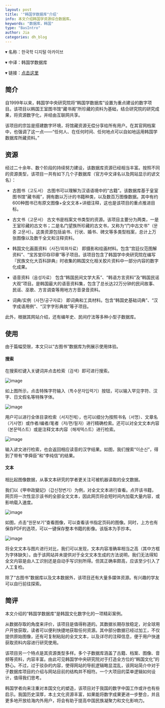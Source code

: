 ```yaml
---
layout: post
title: '"韩国学数据库"介绍'
info: 本文介绍韩国学资源综合数据库。
keywords: "数据库，韩国"
type: "BasIntro"
author: Jia
categories: dh_blog
---
```


▾ 名称：한국학 디지털 아카이브 

▾ 中译：韩国学数据库

▾ 链接：[点击这里](http://yoksa.aks.ac.kr)

## 简介

自1999年以来，韩国学中央研究院将“韩国学数据库”设置为重点建设的数字项目。该项目以韩国王室图书馆“藏书阁”所珍藏的资料为基础，结合研究院的研究成果，将资源数字化，并经由互联网共享。

该项目的宗旨是搭建数字环境，将馆藏资源无偿分享给所有用户。在其官网档案中，也强调了这一点——“任何人、在任何时间、任何地点可以自如地运用韩国学数据库所藏资料。”

## 资源

经过二十余年、数个阶段的持续努力建设，该数据库资源已经相当丰富。按照不同的资源类型，该项目一共有如下几个子数据库（官方中文译名以及网站显示的谚文名）：

* 古图书（고도서）
  古图书可以理解为汉语语境中的“古籍”。该数据库基于皇室图书馆“藏书阁”，拥有数以万计的书籍种类，以及数百万图像数据。其中有约600种图书已有原文图像+全文文本+详细注释，这也是该项目的重点推进目标。

* 古文书（고문서）
  古文书是档案文书类型的资源。该项目主要分为两类，一是王室珍藏的古文书；二是名门望族所珍藏的古文书，又称为“门中古文书”（문중 고문서）。这类资源包括谕书、行状、婚书、碑文等多类型档案，总计上万张图像以及数千全文和注释资料。

* 韩国文化画面资料（사진/회화자료）
  即摄影和绘画材料。包含“宫廷仪范图解资料”、“宝苏堂印存印章”等子项目。该项目包含了韩国学中央研究院在编写『民族文化大百科辞典』时收集的韩国文化相关胶片资料中一部分内容的数字化成果。

* 语音资料（음성자료）
  包含“韩国民间文学大系”、“韩语方言资料”及“韩国民谣大观”项目。是韩国最大的语音资料集，包含了总长达22万分钟的民间故事、民谣、巫歌、方言调查等用地方方音录音资料。

* 词典/实例（사전/공구자료）
  即词典和工具材料。包含“韩国史基础词典”、“汉字成语用例”、“汉字字形典故”等子项目。

此外，根据其网站介绍，还有编年史、民间疗法等多种小型子数据库。

## 使用

由于篇幅受限，本文只以“古图书”数据库为例展示使用体验。

#### 搜索

在搜索栏键入关键词并点击检索（검색）即可进行搜索。

![image](https://raw.githubusercontent.com/DHHD2022/DHHD2022.GitHub.io/main/pics/2022-07-29/teshu.png)

如上图所示，点击特殊字符输入（특수문자입력기）按钮，可以输入罕见字符、汉字、日文假名等特殊字体。

![image](https://raw.githubusercontent.com/DHHD2022/DHHD2022.GitHub.io/main/pics/2022-07-29/search.png)

用户可以进行全体目录检索（서지전체），也可以细分为按照书名（서명）、文章名（기사명）或作者/编者/笔者（저/편/필자）进行精确检索。还可以对全文文本内容（본문텍스트）或是注释文本内容（해제텍스트）进行检索。

![image](https://raw.githubusercontent.com/DHHD2022/DHHD2022.GitHub.io/main/pics/2022-07-29/il.png)

输入谚文进行检索，也会返回相应读音的汉字结果。如图，我们搜索“이순신”，得到了带有“李舜臣”和“李纯信”的结果。

#### 文本

相比起图像数据，从事文本研究的学者更关注可被机器读取的全文数据。

我们以《甲申政變記》（갑신정변기）为例，对全文文本进行查看。点开该书籍，网页将一次性显示该书的全部全文文本，因此网页将会短时间内加载大量内容，或影响载入速度。

![image](https://raw.githubusercontent.com/DHHD2022/DHHD2022.GitHub.io/main/pics/2022-07-29/jiashen.png)

如图，点击“원문보기”查看图像，可以查看该书指定页码的图像。同时，上方也有保存PDF的选项，可以一键保存整本书籍的影像。该版本为手抄本。

![image](https://raw.githubusercontent.com/DHHD2022/DHHD2022.GitHub.io/main/pics/2022-07-29/jiashen2.png)

将全文文本与图片进行对比，我们可以发现，文本内容准确率相当之高（其中方框为字体缺失）。由于该网站并未提供对于全文文本生成的方法说明，我们无法得知全文内容是由人工识别还是自动手写识别所得。但其正确率颇高，应该至少引入了人工复检。

除了“古图书”数据库以及文本数据外，该项目还有大量多媒体资源。有兴趣的学友可以自行前往探索。

## 简评

本文介绍的“韩国学数据库”是韩国文化数字化的一项精彩案例。

从数据存取的角度来评价，该项目是值得称道的。其数据长期存放稳定，对全球用户开放获取，读者可以便利快捷地获取任何资源。其中部分数据已经过加工，不仅提供原始图像，还有可复制粘贴的全文文本，以及详尽的注释信息，便于用户快速获取资料内容进行研究使用。

该项目另一个特点是其资源类型多样。多个子数据库涵盖了古籍、档案、图像、音频等资料，内容丰富。由此可见韩国学中央研究院对于打造全方位的“韩国文化”的野心。不过，过于驳杂的内容，使得网站的导航逻辑略显混乱，该网站简介中对于子数据库项目的介绍与网站目前的结构并不相符。一个大项目的菜单逻辑如何设计，值得我们思考。

韩国学者向来注重对本国文化的塑造，该项目对于我国的数字中国工作或许也有些启示。我国历史深厚，本土文化资源丰富，如果能将数字成果更进一步整合，并且更多地开放给海内外用户，将会有助于提高中国民族凝聚力和文化影响力。